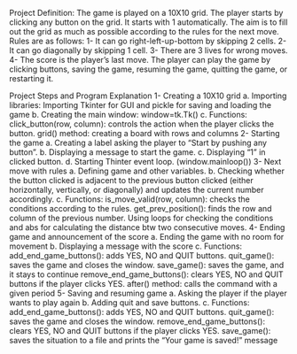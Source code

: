 Project Definition: The game is played on a 10X10 grid. The player starts by clicking any button on the grid. It starts with 1 automatically. The aim is to fill out the grid as much as possible according to the rules for the next move. Rules are as follows:
1-	It can go right-left-up-bottom by skipping 2 cells.
2-	It can go diagonally by skipping 1 cell.
3-	There are 3 lives for wrong moves.
4-	The score is the player’s last move.
The player can play the game by clicking buttons, saving the game, resuming the game, quitting the game, or restarting it.

Project Steps and Program Explanation
1-	Creating a 10X10 grid 
a.	Importing libraries: Importing Tkinter for GUI and pickle for saving and loading the game
b.	Creating the main window: window=tk.Tk()
c.	Functions:
click_button(row, column): controls the action when the player clicks the button.
grid() method: creating a board with rows and columns
2-	Starting the game
a.	Creating a label asking the player to “Start by pushing any button”.
b.	Displaying a message to start the game.
c.	Displaying “1” in clicked button.
d.	Starting Thinter event loop. (window.mainloop())
3-	Next move with rules
a.	Defining game and other variables. 
b.	Checking whether the button clicked is adjacent to the previous button clicked (either horizontally, vertically, or diagonally) and updates the current number accordingly.
c.	Functions:
is_move_valid(row, column): checks the conditions according to the rules.
get_prev_position(): finds the row and column of the previous number.
Using loops for checking the conditions and abs for calculating the distance btw two consecutive moves.
4-	Ending game and announcement of the score
a.	Ending the game with no room for movement
b.	Displaying a message with the score
c.	Functions:
add_end_game_buttons(): adds YES, NO and QUIT buttons.
quit_game(): saves the game and closes the window.
save_game(): saves the game, and it stays to continue
remove_end_game_buttons(): clears YES, NO and QUIT buttons if the player clicks YES.
after() method: calls the command with a given period
5-	Saving and resuming game
a.	Asking the player if the player wants to play again
b.	Adding quit and save buttons.
c.	Functions:
add_end_game_buttons(): adds YES, NO and QUIT buttons.
quit_game(): saves the game and closes the window.
remove_end_game_buttons(): clears YES, NO and QUIT buttons if the player clicks YES.
save_game(): saves the situation to a file and prints the “Your game is saved!” message


